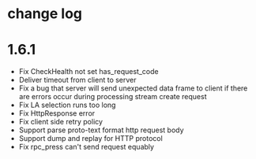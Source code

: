 change log
====

# 1.6.1

* Fix CheckHealth not set has_request_code
* Deliver timeout from client to server
* Fix a bug that server will send unexpected data frame to client if there are errors occur during processing stream create request
* Fix LA selection runs too long
* Fix HttpResponse error
* Fix client side retry policy
* Support parse proto-text format http request body
* Support dump and replay for HTTP protocol
* Fix rpc_press can't send request equably